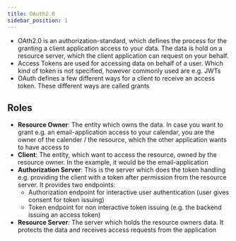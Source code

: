 ```yaml
---
title: OAuth2.0
sidebar_position: 1
---
```


- OAth2.0 is an authorization-standard, which defines the process for the granting a client application access to your data. The data is hold on a resource server, which the  client application can request on your behalf.
- Access Tokens are used for accessing data on behalf of a user. Which kind of token is not specified, however commonly used are e.g. JWTs
- OAuth defines a few different ways for a client to receive an access token. These different ways are called grants

## Roles 
- **Resource Owner**: The entity which owns the data. In case you want to grant e.g. an email-application access to your calendar, you are the owner of the calender / the resource, which the other application wants to have access to 
- **Client**: The entity, which want to access the resource, owned by the resource owner. In the example, it would be the email-application
- **Authorization Server**: This is the server which does the token handling e.g. providing the client with a token after permission from the resource server. It provides two endpoints:
  - Authorization endpoint for interactive user authentication (user gives consent for token issuing)
  - Token endpoint for non interactive token issuing (e.g. the backend issuing an access token)
- **Resource Server**: The server which holds the resource owners data. It protects the data and receives access requests from the application
